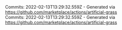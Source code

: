 Commits: 2022-02-13T13:29:32.559Z - Generated via https://github.com/marketplace/actions/artificial-grass
<br>
Commits: 2022-02-13T13:29:32.559Z - Generated via https://github.com/marketplace/actions/artificial-grass
<br>
